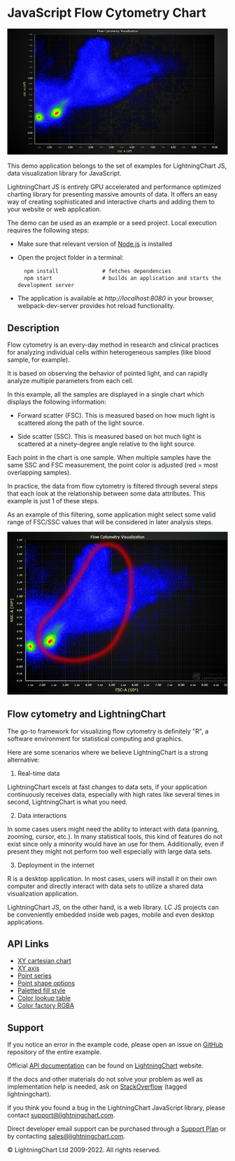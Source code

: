 # JavaScript Flow Cytometry Chart

![JavaScript Flow Cytometry Chart](flowCytometryChart-darkGold.png)

This demo application belongs to the set of examples for LightningChart JS, data visualization library for JavaScript.

LightningChart JS is entirely GPU accelerated and performance optimized charting library for presenting massive amounts of data. It offers an easy way of creating sophisticated and interactive charts and adding them to your website or web application.

The demo can be used as an example or a seed project. Local execution requires the following steps:

-   Make sure that relevant version of [Node.js](https://nodejs.org/en/download/) is installed
-   Open the project folder in a terminal:

          npm install              # fetches dependencies
          npm start                # builds an application and starts the development server

-   The application is available at _http://localhost:8080_ in your browser, webpack-dev-server provides hot reload functionality.


## Description

Flow cytometry is an every-day method in research and clinical practices for analyzing individual cells within heterogeneous samples (like blood sample, for example).

It is based on observing the behavior of pointed light, and can rapidly analyze multiple parameters from each cell.

In this example, all the samples are displayed in a single chart which displays the following information:

-   Forward scatter (FSC). This is measured based on how much light is scattered along the path of the light source.

-   Side scatter (SSC). This is measured based on hot much light is scattered at a ninety-degree angle relative to the light source.

Each point in the chart is one sample. When multiple samples have the same SSC and FSC measurement, the point color is adjusted (red = most overlapping samples).

In practice, the data from flow cytometry is filtered through several steps that each look at the relationship between some data attributes. This example is just 1 of these steps.

As an example of this filtering, some application might select some valid range of FSC/SSC values that will be considered in later analysis steps.

![FSC/SSC Threshold](./assets/threshold.png)

## Flow cytometry and LightningChart

The go-to framework for visualizing flow cytometry is definitely "R", a software environment for statistical computing and graphics.

Here are some scenarios where we believe LightningChart is a strong alternative:

1. Real-time data

LightningChart excels at fast changes to data sets, if your application continuously receives data, especially with high rates like several times in second, LightningChart is what you need.

2. Data interactions

In some cases users might need the ability to interact with data (panning, zooming, cursor, etc.). In many statistical tools, this kind of features do not exist since only a minority would have an use for them. Additionally, even if present they might not perform too well especially with large data sets.

3. Deployment in the internet

R is a desktop application. In most cases, users will install it on their own computer and directly interact with data sets to utilize a shared data visualization application.

LightningChart JS, on the other hand, is a web library. LC JS projects can be conveniently embedded inside web pages, mobile and even desktop applications.


## API Links

* [XY cartesian chart]
* [XY axis]
* [Point series]
* [Point shape options]
* [Paletted fill style]
* [Color lookup table]
* [Color factory RGBA]


## Support

If you notice an error in the example code, please open an issue on [GitHub][0] repository of the entire example.

Official [API documentation][1] can be found on [LightningChart][2] website.

If the docs and other materials do not solve your problem as well as implementation help is needed, ask on [StackOverflow][3] (tagged lightningchart).

If you think you found a bug in the LightningChart JavaScript library, please contact support@lightningchart.com.

Direct developer email support can be purchased through a [Support Plan][4] or by contacting sales@lightningchart.com.

[0]: https://github.com/Arction/
[1]: https://lightningchart.com/lightningchart-js-api-documentation/
[2]: https://lightningchart.com
[3]: https://stackoverflow.com/questions/tagged/lightningchart
[4]: https://lightningchart.com/support-services/

© LightningChart Ltd 2009-2022. All rights reserved.


[XY cartesian chart]: https://lightningchart.com/lightningchart-js-api-documentation/v4.1.0/classes/ChartXY.html
[XY axis]: https://lightningchart.com/lightningchart-js-api-documentation/v4.1.0/classes/Axis.html
[Point series]: https://lightningchart.com/lightningchart-js-api-documentation/v4.1.0/classes/PointSeries.html
[Point shape options]: https://lightningchart.com/lightningchart-js-api-documentation/v4.1.0/enums/PointShape.html
[Paletted fill style]: https://lightningchart.com/lightningchart-js-api-documentation/v4.1.0/classes/PalettedFill.html
[Color lookup table]: https://lightningchart.com/lightningchart-js-api-documentation/v4.1.0/classes/LUT.html
[Color factory RGBA]: https://lightningchart.com/lightningchart-js-api-documentation/v4.1.0/functions/ColorRGBA.html

